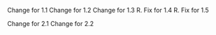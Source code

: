 Change for 1.1
Change for 1.2
Change for 1.3
R. Fix for 1.4
R. Fix for 1.5

Change for 2.1
Change for 2.2